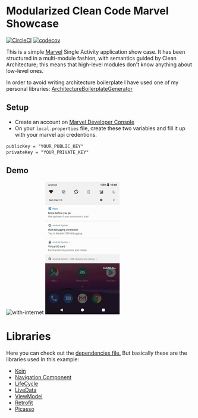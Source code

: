 Modularized Clean Code Marvel Showcase
=

[![CircleCI](https://circleci.com/gh/MayconCardoso/Modularized-Marvel-Showcase/tree/master.svg?style=svg)](https://circleci.com/gh/MayconCardoso/Modularized-Marvel-Showcase/tree/master) [![codecov](https://codecov.io/gh/MayconCardoso/Modularized-Marvel-Showcase/branch/master/graph/badge.svg?token=DbZYcnjvED)](https://codecov.io/gh/MayconCardoso/Modularized-Marvel-Showcase) 

This is a simple [Marvel](https://developer.marvel.com/) Single Activity application show case. It has been structured in a multi-module fashion, with semantics guided by Clean Architecture; this means that high-level modules don't know anything about low-level ones.

In order to avoid writing architecture boilerplate I have used one of my personal libraries: [ArchitectureBoilerplateGenerator](https://github.com/MayconCardoso/ArchitectureBoilerplateGenerator)

## Setup
- Create an account on [Marvel Developer Console](https://developer.marvel.com/)
- On your ```local.properties``` file, create these two variables and fill it up with your marvel api credentions.

```
publicKey = "YOUR_PUBLIC_KEY"
privateKey = "YOUR_PRIVATE_KEY"
```

## Demo

<img src="./.art/with_internet.gif" alt="with-internet" width="200px"/> <img src="./.art/without_connection.gif" alt="withou-internet" width="200px"/>

# Libraries

Here you can check out the [dependencies file.](https://github.com/MayconCardoso/Modularized-Marvel-Showcase/blob/master/build-dependencies.gradle) But basically these are the libraries used in this example:

- [Koin](https://insert-koin.io/)
- [Navigation Component](https://developer.android.com/guide/navigation/)
- [LifeCycle](https://developer.android.com/topic/libraries/architecture/lifecycle)
- [LiveData](https://developer.android.com/topic/libraries/architecture/livedata)
- [ViewModel](https://developer.android.com/topic/libraries/architecture/viewmodel)
- [Retrofit](https://github.com/square/retrofit)
- [Picasso](https://github.com/square/picasso)
